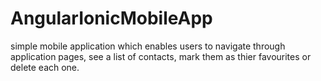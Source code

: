 # AngularIonicMobileApp
simple mobile application which enables users to navigate through application pages,
see a list of contacts, mark them as thier favourites or delete each one.
